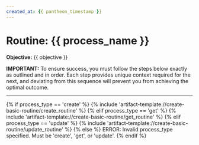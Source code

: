 ```yaml
---
created_at: {{ pantheon_timestamp }}
---
```

<!-- SECTION:START:ROUTINE -->
# Routine: {{ process_name }}

**Objective:** {{ objective }}

**IMPORTANT:** To ensure success, you must follow the steps below exactly as outlined and in order. Each step provides unique context required for the next, and deviating from this sequence will prevent you from achieving the optimal outcome.

---

{% if process_type == 'create' %}
    {% include 'artifact-template://create-basic-routine/create_routine' %}
{% elif process_type == 'get' %}
    {% include 'artifact-template://create-basic-routine/get_routine' %}
{% elif process_type == 'update' %}
    {% include 'artifact-template://create-basic-routine/update_routine' %}
{% else %}
    ERROR: Invalid process_type specified. Must be 'create', 'get', or 'update'.
{% endif %}

<!-- SECTION:END:ROUTINE -->
